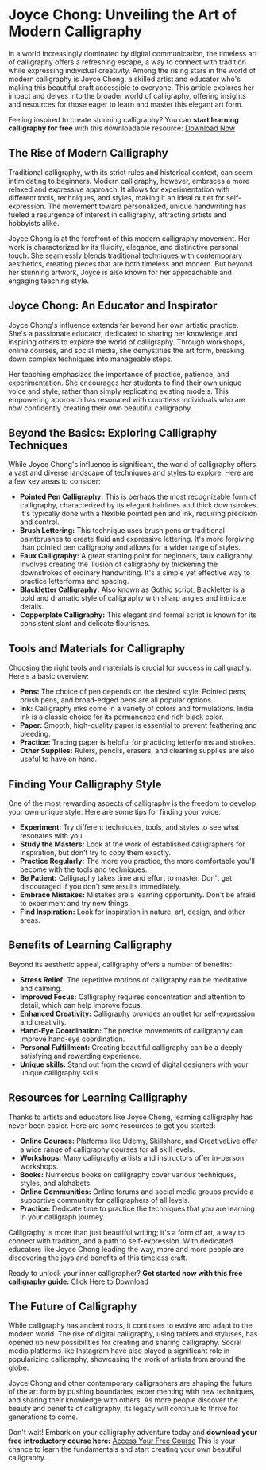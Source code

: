 # Joyce Chong: Unveiling the Art of Modern Calligraphy

In a world increasingly dominated by digital communication, the timeless art of calligraphy offers a refreshing escape, a way to connect with tradition while expressing individual creativity. Among the rising stars in the world of modern calligraphy is Joyce Chong, a skilled artist and educator who's making this beautiful craft accessible to everyone. This article explores her impact and delves into the broader world of calligraphy, offering insights and resources for those eager to learn and master this elegant art form.

Feeling inspired to create stunning calligraphy? You can **start learning calligraphy for free** with this downloadable resource: [Download Now](https://udemywork.com/joyce-chong)

## The Rise of Modern Calligraphy

Traditional calligraphy, with its strict rules and historical context, can seem intimidating to beginners. Modern calligraphy, however, embraces a more relaxed and expressive approach. It allows for experimentation with different tools, techniques, and styles, making it an ideal outlet for self-expression. The movement toward personalized, unique handwriting has fueled a resurgence of interest in calligraphy, attracting artists and hobbyists alike.

Joyce Chong is at the forefront of this modern calligraphy movement. Her work is characterized by its fluidity, elegance, and distinctive personal touch. She seamlessly blends traditional techniques with contemporary aesthetics, creating pieces that are both timeless and modern. But beyond her stunning artwork, Joyce is also known for her approachable and engaging teaching style.

## Joyce Chong: An Educator and Inspirator

Joyce Chong's influence extends far beyond her own artistic practice. She's a passionate educator, dedicated to sharing her knowledge and inspiring others to explore the world of calligraphy. Through workshops, online courses, and social media, she demystifies the art form, breaking down complex techniques into manageable steps.

Her teaching emphasizes the importance of practice, patience, and experimentation. She encourages her students to find their own unique voice and style, rather than simply replicating existing models. This empowering approach has resonated with countless individuals who are now confidently creating their own beautiful calligraphy.

## Beyond the Basics: Exploring Calligraphy Techniques

While Joyce Chong's influence is significant, the world of calligraphy offers a vast and diverse landscape of techniques and styles to explore. Here are a few key areas to consider:

*   **Pointed Pen Calligraphy:** This is perhaps the most recognizable form of calligraphy, characterized by its elegant hairlines and thick downstrokes. It's typically done with a flexible pointed pen and ink, requiring precision and control.
*   **Brush Lettering:** This technique uses brush pens or traditional paintbrushes to create fluid and expressive lettering. It's more forgiving than pointed pen calligraphy and allows for a wider range of styles.
*   **Faux Calligraphy:** A great starting point for beginners, faux calligraphy involves creating the illusion of calligraphy by thickening the downstrokes of ordinary handwriting. It's a simple yet effective way to practice letterforms and spacing.
*   **Blackletter Calligraphy:** Also known as Gothic script, Blackletter is a bold and dramatic style of calligraphy with sharp angles and intricate details.
*   **Copperplate Calligraphy:** This elegant and formal script is known for its consistent slant and delicate flourishes.

## Tools and Materials for Calligraphy

Choosing the right tools and materials is crucial for success in calligraphy. Here's a basic overview:

*   **Pens:** The choice of pen depends on the desired style. Pointed pens, brush pens, and broad-edged pens are all popular options.
*   **Ink:** Calligraphy inks come in a variety of colors and formulations. India ink is a classic choice for its permanence and rich black color.
*   **Paper:** Smooth, high-quality paper is essential to prevent feathering and bleeding.
*   **Practice:** Tracing paper is helpful for practicing letterforms and strokes.
*   **Other Supplies:** Rulers, pencils, erasers, and cleaning supplies are also useful to have on hand.

## Finding Your Calligraphy Style

One of the most rewarding aspects of calligraphy is the freedom to develop your own unique style. Here are some tips for finding your voice:

*   **Experiment:** Try different techniques, tools, and styles to see what resonates with you.
*   **Study the Masters:** Look at the work of established calligraphers for inspiration, but don't try to copy them exactly.
*   **Practice Regularly:** The more you practice, the more comfortable you'll become with the tools and techniques.
*   **Be Patient:** Calligraphy takes time and effort to master. Don't get discouraged if you don't see results immediately.
*   **Embrace Mistakes:** Mistakes are a learning opportunity. Don't be afraid to experiment and try new things.
*   **Find Inspiration:** Look for inspiration in nature, art, design, and other areas.

## Benefits of Learning Calligraphy

Beyond its aesthetic appeal, calligraphy offers a number of benefits:

*   **Stress Relief:** The repetitive motions of calligraphy can be meditative and calming.
*   **Improved Focus:** Calligraphy requires concentration and attention to detail, which can help improve focus.
*   **Enhanced Creativity:** Calligraphy provides an outlet for self-expression and creativity.
*   **Hand-Eye Coordination:** The precise movements of calligraphy can improve hand-eye coordination.
*   **Personal Fulfillment:** Creating beautiful calligraphy can be a deeply satisfying and rewarding experience.
*   **Unique skills:** Stand out from the crowd of digital designers with your unique calligraphy skills

## Resources for Learning Calligraphy

Thanks to artists and educators like Joyce Chong, learning calligraphy has never been easier. Here are some resources to get you started:

*   **Online Courses:** Platforms like Udemy, Skillshare, and CreativeLive offer a wide range of calligraphy courses for all skill levels.
*   **Workshops:** Many calligraphy artists and instructors offer in-person workshops.
*   **Books:** Numerous books on calligraphy cover various techniques, styles, and alphabets.
*   **Online Communities:** Online forums and social media groups provide a supportive community for calligraphers of all levels.
*   **Practice:** Dedicate time to practice the techniques that you are learning in your calligraph journey.

Calligraphy is more than just beautiful writing; it's a form of art, a way to connect with tradition, and a path to self-expression. With dedicated educators like Joyce Chong leading the way, more and more people are discovering the joys and benefits of this timeless craft.

Ready to unlock your inner calligrapher? **Get started now with this free calligraphy guide:** [Click Here to Download](https://udemywork.com/joyce-chong)

## The Future of Calligraphy

While calligraphy has ancient roots, it continues to evolve and adapt to the modern world. The rise of digital calligraphy, using tablets and styluses, has opened up new possibilities for creating and sharing calligraphy. Social media platforms like Instagram have also played a significant role in popularizing calligraphy, showcasing the work of artists from around the globe.

Joyce Chong and other contemporary calligraphers are shaping the future of the art form by pushing boundaries, experimenting with new techniques, and sharing their knowledge with others. As more people discover the beauty and benefits of calligraphy, its legacy will continue to thrive for generations to come.

Don't wait! Embark on your calligraphy adventure today and **download your free introductory course here:** [Access Your Free Course](https://udemywork.com/joyce-chong) This is your chance to learn the fundamentals and start creating your own beautiful calligraphy.
